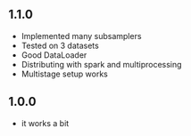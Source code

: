 ## 1.1.0

* Implemented many subsamplers
* Tested on 3 datasets
* Good DataLoader
* Distributing with spark and multiprocessing
* Multistage setup works

## 1.0.0

* it works a bit
